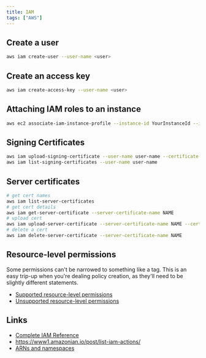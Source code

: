 ```yaml
---
title: IAM
tags: ["AWS"]
---
```


## Create a user

```bash
aws iam create-user --user-name <user>
```

## Create an access key

```bash
aws iam create-access-key --user-name <user>
```

## Attaching IAM roles to an instance

```bash
aws ec2 associate-iam-instance-profile --instance-id YourInstanceId --iam-instance-profile Name=YourNewRole-Instance-Profile
```

## Signing Certificates

```bash
aws iam upload-signing-certificate --user-name user-name --certificate-body file://path/to/certificate.pem
aws iam list-signing-certificates --user-name user-name
```

## Server certificates

```bash
# get cert names
aws iam list-server-certificates
# get cert details
aws iam get-server-certificate --server-certificate-name NAME
# upload cert
aws iam upload-server-certificate --server-certificate-name NAME --certificate-body file://public_key_cert_file.pem --private-key file://my_private_key.pem --certificate-chain file://my_certificate_chain_file.pem
# delete a cert
aws iam delete-server-certificate --server-certificate-name NAME
```

## Resource-level permissions

Some permissions can't be narrowed to something like a tag. This is an easy
trip-up when you're dealing policy creation, as they'll need to be slightly
different statements.

* [Supported resource-level
  permissions](https://docs.aws.amazon.com/AWSEC2/latest/UserGuide/ec2-supported-iam-actions-resources.html)
* [Unsupported resource-level
  permissions](https://docs.aws.amazon.com/AWSEC2/latest/APIReference/ec2-api-permissions.html#ec2-api-unsupported-resource-permissions)

## Links

* [Complete IAM Reference](https://iam.cloudonaut.io/)
* <https://www1.amazonian.io/post/list-iam-actions/>
* [ARNs and namespaces](https://docs.aws.amazon.com/general/latest/gr/aws-arns-and-namespaces.html)
